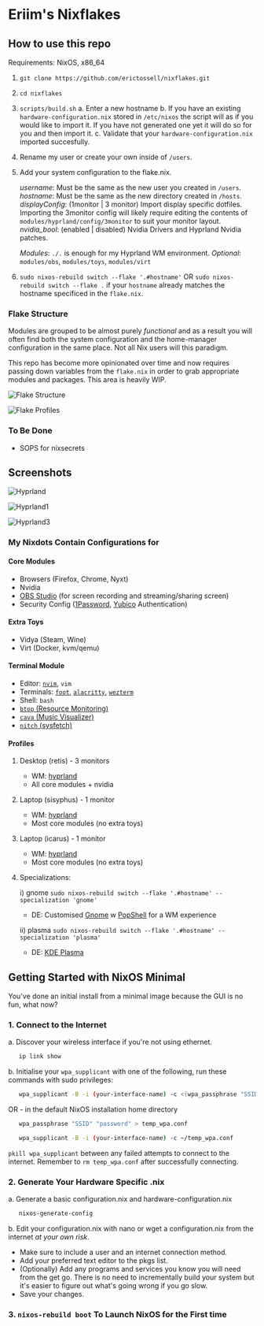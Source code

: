 # Eriim's Nixflakes

## How to use this repo
Requirements: NixOS, x86_64

   1. `git clone https://github.com/erictossell/nixflakes.git`

   2. `cd nixflakes`

   3. `scripts/build.sh`
      a. Enter a new hostname
      b. If you have an existing `hardware-configuration.nix` stored in `/etc/nixos` the script will as if you would like to import it. If you have not generated one yet it will do so for you and then import it.
      c. Validate that your `hardware-configuration.nix` imported succesfully.
   
   4. Rename my user or create your own inside of `/users`.
   
   5. Add your system configuration to the flake.nix.

      *username*: Must be the same as the new user you created in `/users`.
      *hostname*: Must be the same as the new directory created in `/hosts`.
      *displayConfig*: (1monitor | 3 monitor) Import display specific dotfiles. Importing the 3monitor config will likely require editing the contents of `modules/hyprland/config/3monitor` to suit your monitor layout.
      *nvidia_bool*: (enabled | disabled) Nvidia Drivers and Hyprland Nvidia patches.

      *Modules*: `./.` is enough for my Hyprland WM environment. 
         *Optional*: `modules/obs`, `modules/toys`, `modules/virt`

   6. `sudo nixos-rebuild switch --flake '.#hostname'` OR `sudo nixos-rebuild switch --flake .` if your `hostname` already matches the hostname specificed in the `flake.nix`.


### Flake Structure
Modules are grouped to be almost purely *functional* and as a result you will often find both the system configuration and the home-manager configuration in the same place. Not all Nix users will this paradigm.             

This repo has become more opinionated over time and now requires passing down variables from the `flake.nix` in order to grab appropriate modules and packages. This area is heavily WIP.

![Flake Structure](.screens/FlakeStructure2.png)

![Flake Profiles](.screens/FlakeProfiles3.png)

### To Be Done

- SOPS for nixsecrets

## Screenshots

![Hyprland](.screens/hyprland1.png)

![Hyprland1](.screens/hyprland2.png)

![Hyprland3](.screens/hyprland3.png)

### My Nixdots Contain Configurations for

#### Core Modules
  - Browsers (Firefox, Chrome, Nyxt)
  - Nvidia
  - [OBS Studio](https://obsproject.com/) (for screen recording and streaming/sharing screen)
  - Security Config ([1Password](https://1password.com/), [Yubico](https://www.yubico.com/) Authentication)

#### Extra Toys
- Vidya (Steam, Wine)
- Virt (Docker, kvm/qemu)

#### Terminal Module
  - Editor: [`nvim`](https://neovim.io/), `vim`
  - Terminals: [`foot`](https://codeberg.org/dnkl/foot), [`alacritty`](https://github.com/alacritty/alacritty), [`wezterm`](https://wezfurlong.org/wezterm/index.html)
  - Shell: `bash`
  - [`btop` (Resource Monitoring)](https://github.com/aristocratos/btop)
  - [`cava` (Music Visualizer)](https://github.com/karlstav/cava)
  - [`nitch` (sysfetch)](https://github.com/ssleert/nitch)

#### Profiles
1. Desktop (retis) - 3 monitors

   - WM: [hyprland](https://hyprland.org/)
   - All core modules + nvidia

2. Laptop (sisyphus) - 1 monitor

   - WM: [hyprland](https://hyprland.org/)
   - Most core modules (no extra toys)

3. Laptop (icarus) - 1 monitor

   - WM: [hyprland](https://hyprland.org/)
   - Most core modules (no extra toys)

4. Specializations:

   i) gnome `sudo nixos-rebuild switch --flake '.#hostname' --specialization 'gnome'`

   - DE: Customised [Gnome](https://www.gnome.org/) w [PopShell](https://github.com/pop-os/shell) for a WM experience

   ii) plasma `sudo nixos-rebuild switch --flake '.#hostname' --specialization 'plasma'`

   - DE: [KDE Plasma](https://kde.org/plasma-desktop/)

## Getting Started with NixOS Minimal

You've done an initial install from a minimal image because the GUI is no fun, what now?

### 1. Connect to the Internet

   a. Discover your wireless interface if you're not using ethernet.

   ```bash
      ip link show
   ```

   b. Initialise your `wpa_supplicant` with one of the following, run these commands with sudo privileges:

   ```bash
      wpa_supplicant -B -i (your-interface-name) -c <(wpa_passphrase "SSID" "password")
   ```

   OR - in the default NixOS installation home directory

   ```bash
      wpa_passphrase "SSID" "password" > temp_wpa.conf

      wpa_supplicant -B -i (your-interface-name) -c ~/temp_wpa.conf
   ```

   `pkill wpa_supplicant` between any failed attempts to connect to the internet. Remember to `rm temp_wpa.conf` after successfully connecting.

### 2. Generate Your Hardware Specific .nix

   a. Generate a basic configuration.nix and hardware-configuration.nix

   ```bash
      nixos-generate-config
   ```

   b. Edit your configuration.nix with nano or wget a configuration.nix from the internet *at your own risk*.

   - Make sure to include a user and an internet connection method.
   - Add your preferred text editor to the pkgs list.
   - (Optionally) Add any programs and services you know you will need from the get go. There is no need to incrementally build your system but it's easier to figure out what's going wrong if you go slow.
   - Save your changes.

### 3. `nixos-rebuild boot` To Launch NixOS for the First time

